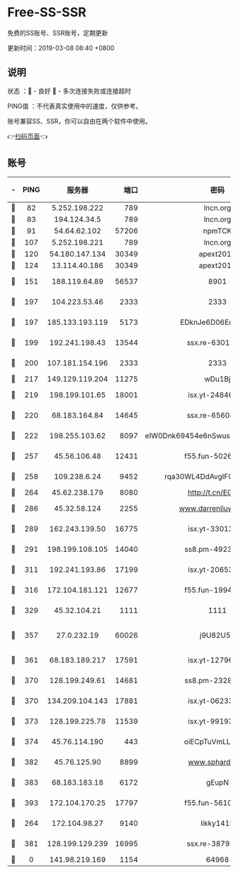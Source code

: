 # Free-SS-SSR

免费的SS账号、SSR账号，定期更新

更新时间：2019-03-08 08:40 +0800

## 说明

状态     ：🙂 - 良好 🙁 - 多次连接失败或连接超时

PING值   ：不代表真实使用中的速度，仅供参考。

账号兼容SS、SSR，你可以自由在两个软件中使用。

👉[扫码页面](https://liesauer.github.io/Free-SS-SSR/)👈

## 账号

|-|PING|服务器|端口|密码|加密方式|区域|
|:----:|:----:|:-----:|-----:|:----:|:----:|:----:|
|🙂|82|5.252.198.222|789|lncn.org|rc4|JP|
|🙂|83|194.124.34.5|789|lncn.org|rc4|JP|
|🙂|91|54.64.62.102|57206|npmTCK|rc4-md5|JP|
|🙂|107|5.252.198.221|789|lncn.org|rc4|JP|
|🙂|120|54.180.147.134|30349|apext2019|chacha20|KR|
|🙂|124|13.114.40.186|30349|apext2019|chacha20|JP|
|🙂|151|188.119.64.89|56537|8901|aes-256-cfb|RU|
|🙂|197|104.223.53.46|2333|2333|aes-256-cfb|US|
|🙂|197|185.133.193.119|5173|EDknJe6D06EoWDaw|aes-256-cfb|US|
|🙂|199|192.241.198.43|13544|ssx.re-63012988|aes-256-cfb|US|
|🙂|200|107.181.154.196|2333|2333|aes-256-cfb|US|
|🙂|217|149.129.119.204|11275|wDu1Bj|rc4-md5|HK|
|🙂|219|198.199.101.65|18001|isx.yt-24846326|aes-256-cfb|US|
|🙂|220|68.183.164.84|14645|ssx.re-65608232|aes-256-cfb|US|
|🙂|222|198.255.103.62|8097|eIW0Dnk69454e6nSwuspv9DmS201tQ0D|aes-256-cfb|US|
|🙂|257|45.56.106.48|12431|f55.fun-50265389|aes-256-cfb|US|
|🙂|258|109.238.6.24|9452|rqa30WL4DdAvgIFG6Fs3znzTa|aes-256-cfb|FR|
|🙂|264|45.62.238.179|8080|http://t.cn/EGJIyrl|rc4-md5|CA|
|🙂|286|45.32.58.124|2255|www.darrenliuwei.com|aes-256-cfb|JP|
|🙂|289|162.243.139.50|16775|isx.yt-33013834|aes-256-cfb|US|
|🙂|291|198.199.108.105|14040|ss8.pm-49239037|aes-256-cfb|US|
|🙂|311|192.241.193.86|17199|isx.yt-20653329|aes-256-cfb|US|
|🙂|316|172.104.181.121|12677|f55.fun-19942121|aes-256-cfb|SG|
|🙂|329|45.32.104.21|1111|1111|aes-256-cfb|SG|
|🙂|357|27.0.232.19|60026|j9U82U53|xchacha20-ietf-poly1305|HK|
|🙂|361|68.183.189.217|17591|isx.yt-12796868|aes-256-cfb|SG|
|🙂|370|128.199.249.61|14681|ss8.pm-23285637|aes-256-cfb|SG|
|🙂|370|134.209.104.143|17881|isx.yt-06233308|aes-256-cfb|SG|
|🙂|373|128.199.225.78|11539|isx.yt-99193903|aes-256-cfb|SG|
|🙂|374|45.76.114.190|443|oiECpTuVmLLxk4Ts|aes-256-cfb|AU|
|🙂|382|45.76.125.90|8899|www.sphard.com|aes-256-cfb|AU|
|🙂|383|68.183.183.18|6172|gEupN|aes-256-cfb|SG|
|🙂|393|172.104.170.25|17797|f55.fun-56102907|aes-256-cfb|SG|
|🙂|264|172.104.98.27|9140|likky1415|aes-256-cfb|JP|
|🙂|381|128.199.129.239|16995|ssx.re-38792926|aes-256-cfb|SG|
|🙁|0|141.98.219.169|1154|64968|chacha20|US|
